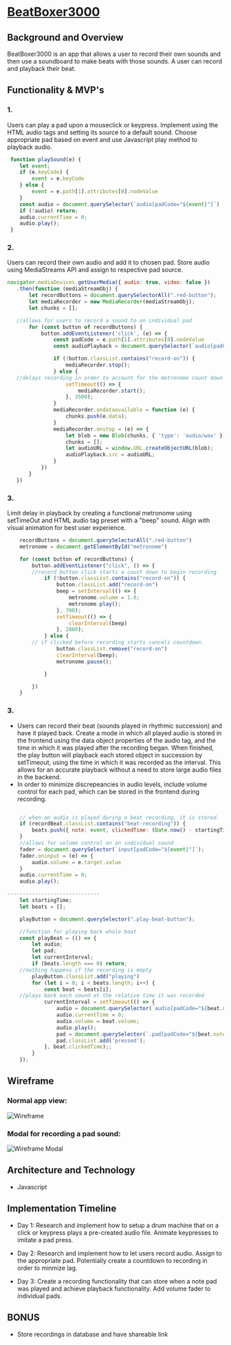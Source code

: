 # [BeatBoxer3000](https://nirkraw.github.io/BeatBoxer3000/)

## Background and Overview

BeatBoxer3000 is an app that allows a user to record their own sounds and then use a soundboard to make beats with those sounds. A user can record and playback their beat. 

## Functionality & MVP's

### 1.

 Users can play a pad upon a mouseclick or keypress. Implement using the HTML audio tags and setting its source to a default sound. Choose appropriate pad based on event and use Javascript play method to playback audio.

```JavaScript
 function playSound(e) {
    let event;
    if (e.keyCode) {
        event = e.keyCode
    } else {
        event = e.path[1].attributes[0].nodeValue
    }
    const audio = document.querySelector(`audio[padCode="${event}"]`)
    if (!audio) return;
    audio.currentTime = 0;
    audio.play();
 }
```

### 2.
 Users can record their own audio and add it to chosen pad. Store audio using MediaStreams API and assign to respective pad source. 

 ```JavaScript
navigator.mediaDevices.getUserMedia({ audio: true, video: false })
    .then(function (mediaStreamObj) {
        let recordButtons = document.querySelectorAll(".red-button");
        let mediaRecorder = new MediaRecorder(mediaStreamObj);
        let chunks = [];

    //allows for users to record a sound to an individual pad 
        for (const button of recordButtons) {
            button.addEventListener('click', (e) => {
                const padCode = e.path[1].attributes[0].nodeValue
                const audioPlayback = document.querySelector(`audio[padCode="${padCode}"]`)

                if (!button.classList.contains("record-on")) {
                    mediaRecorder.stop();
                } else {
    //delays recording in order to account for the metronome count down 
                    setTimeout(() => {
                        mediaRecorder.start();
                    }, 3500);
                }
                mediaRecorder.ondataavailable = function (e) {
                    chunks.push(e.data);
                }
                mediaRecorder.onstop = (e) => {
                    let blob = new Blob(chunks, { 'type': 'audio/wav' });
                    chunks = [];
                    let audioURL = window.URL.createObjectURL(blob);
                    audioPlayback.src = audioURL;
                }
            })
        }
    })
```
### 3. 
Limit delay in playback by creating a functional metronome using setTimeOut and HTML audio tag preset with a "beep" sound. Align with visual animation for best user experience. 

```JavaScript
    recordButtons = document.querySelectorAll(".red-button")
    metronome = document.getElementById("metronome")

    for (const button of recordButtons) {
        button.addEventListener("click", () => {
        //record button click starts a count down to begin recording 
            if (!button.classList.contains("record-on")) {
                button.classList.add("record-on")
                beep = setInterval(() => {
                    metronome.volume = 1.0;
                    metronome.play();
                }, 700);
                setTimeout(() => {
                    clearInterval(beep)
                }, 2800);
            } else {
        // if clicked before recording starts cancels countdown. 
                button.classList.remove("record-on")
                clearInterval(beep);
                metronome.pause();

            }

        })
    }
```
 ### 3.  
- Users can record their beat (sounds played in rhythmic succession) and have it played back. Create a mode in which all played audio is stored in the frontend using the data object properties of the audio tag, and the time in which it was played after the recording began. When finished, the play button will playback each stored object in succession by setTimeout, using the time in which it was recorded as the interval. This allows for an accurate playback without a need to store large audio files in the backend.
- In order to minimize discrepeancies in audio levels, include volume control for each pad, which can be stored in the frontend during recording.

```Javascript 

    // when an audio is played during a beat recording, it is stored. 
    if (recordBeat.classList.contains("beat-recording")) {
        beats.push({ note: event, clickedTime: (Date.now() - startingTime), volume: audio.volume });
    }
    //allows for volume control on an individual sound    
    fader = document.querySelector(`input[padCode="${event}"]`);
    fader.oninput = (e) => {
        audio.volume = e.target.value
    }
    audio.currentTime = 0;
    audio.play();

------------------------------
    let startingTime;
    let beats = [];

    playButton = document.querySelector(".play-beat-button");

    //function for playing back whole beat
    const playBeat = (() => {
        let audio;
        let pad;
        let currentInterval;
        if (beats.length === 0) return;
    //nothing happens if the recording is empty
        playButton.classList.add("playing")
        for (let i = 0; i < beats.length; i++) {
            const beat = beats[i];
    //plays back each sound at the relative time it was recorded
            currentInterval = setTimeout(() => {
                audio = document.querySelector(`audio[padCode="${beat.note}"]`);
                audio.currentTime = 0;
                audio.volume = beat.volume;
                audio.play();
                pad = document.querySelector(`.pad[padCode="${beat.note}"]`);
                pad.classList.add('pressed');
            }, beat.clickedTime);;
        }
    });
```

## Wireframe
### Normal app view:
![Wireframe](./wireframe/beatboxerwireframe.png)

### Modal for recording a pad sound:
![Wireframe Modal](./wireframe/beatboxermodal.png)

## Architecture and Technology 

- Javascript

## Implementation Timeline

- Day 1: Research and implement how to setup a drum machine that on a click or keypress plays a pre-created audio file. Animate keypresses to imitate a pad press. 

- Day 2: Research and implement how to let users record audio. Assign to the appropriate pad. Potentially create a countdown to recording in order to minmize lag. 

- Day 3: Create a recording functionality that can store when a note pad was played and achieve playback functionality. Add volume fader to individual pads.

## BONUS

- Store recordings in database and have shareable link